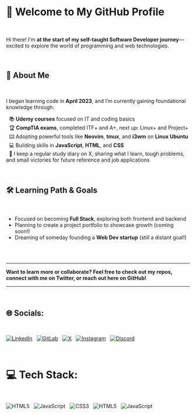 # 👋 Welcome to My GitHub Profile
<br>

Hi there! I'm **at the start of my self-taught Software Developer journey**—excited to explore the world of programming and web technologies.

<br>

## 🚀 About Me
<br>

I began learning code in **April 2023**, and I’m currently gaining foundational knowledge through:

&nbsp; 📚 **Udemy courses** focused on IT and coding basics  
&nbsp; 🏆 **CompTIA exams**, completed ITF+ and A+, next up: Linux+ and Project+  
&nbsp; ⌨️ Adopting powerful tools like **Neovim**, **tmux**, and **i3wm** on **Linux Ubuntu**  
&nbsp; 💻 Building skills in **JavaScript**, **HTML**, and **CSS**  
&nbsp; 📝 I keep a regular study diary on X, sharing what I learn, tough problems, and small victories for future reference and job applications

<br>

## 🛠 Learning Path & Goals
<br>

- Focused on becoming **Full Stack**, exploring both frontend and backend
- Planning to create a project portfolio to showcase growth (coming soon!)
- Dreaming of someday founding a **Web Dev startup** (still a distant goal!)

<br><br>

---

**Want to learn more or collaborate? Feel free to check out my repos, connect with me on Twitter, or reach out here on GitHub!**

---

<br>

## 🌐 Socials:
<br>

[![LinkedIn](https://img.shields.io/badge/LinkedIn-%230077B5.svg?logo=linkedin&logoColor=white)](https://linkedin.com/in/daniel-holzer-9963262a1) &nbsp;
[![GitLab](https://img.shields.io/badge/GitLab-%23FC6D26.svg?logo=GitLab&logoColor=white)](https://gitlab.com/DaniHolzer) &nbsp;
[![X](https://img.shields.io/badge/X-black.svg?logo=X&logoColor=white)](https://x.com/DanielHolz19614)  &nbsp;
[![Instagram](https://img.shields.io/badge/Instagram-%23E4405F.svg?logo=Instagram&logoColor=white)](https://instagram.com/daniel_holzer01)  &nbsp;
[![Discord](https://img.shields.io/badge/Discord-%235865F2.svg?logo=Discord&logoColor=white)](https://discordapp.com/users/504335286700998656) 

<br>

# 💻 Tech Stack:
<br>

![HTML5](https://img.shields.io/badge/html5-%23E34F26.svg?style=for-the-badge&logo=html5&logoColor=white) &nbsp;
![JavaScript](https://img.shields.io/badge/javascript-%23323330.svg?style=for-the-badge&logo=javascript&logoColor=%23F7DF1E) &nbsp;
![CSS3](https://img.shields.io/badge/css3-%231572B6.svg?style=for-the-badge&logo=css3&logoColor=white) &nbsp;
![HTML5](https://img.shields.io/badge/html5-%23E34F26.svg?style=for-the-badge&logo=html5&logoColor=white) &nbsp;
![JavaScript](https://img.shields.io/badge/javascript-%23323330.svg?style=for-the-badge&logo=javascript&logoColor=%23F7DF1E)
